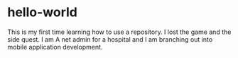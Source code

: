 # hello-world
This is my first time learning how to use a repository.
I lost the game and the side quest.
I am A net admin for a hospital and I am branching out into mobile application development.
